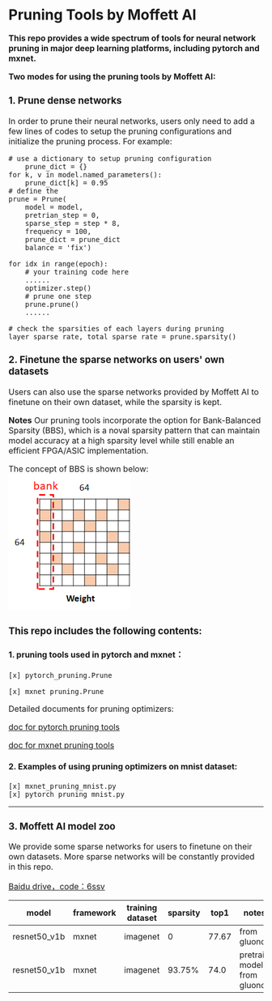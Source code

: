 # Pruning Tools by Moffett AI
**<font size='3'>This repo provides a wide spectrum of tools for neural network pruning in major deep learning platforms, including pytorch and mxnet.**

**<font size='3'>Two modes for using the pruning tools by Moffett AI:<font>**

### 1. Prune dense networks

In order to prune their neural networks, users only need to add a few lines of codes to setup the pruning configurations and initialize the pruning process. For example:


    # use a dictionary to setup pruning configuration
        prune_dict = {}
    for k, v in model.named_parameters():
        prune_dict[k] = 0.95
    # define the
    prune = Prune(
        model = model,
        pretrian_step = 0,
        sparse_step = step * 8,
        frequency = 100,
        prune_dict = prune_dict
        balance = 'fix')

    for idx in range(epoch):
        # your training code here
        ......
        optimizer.step()
        # prune one step
        prune.prune()
        ......

    # check the sparsities of each layers during pruning
    layer_sparse_rate, total_sparse_rate = prune.sparsity()

### 2. Finetune the sparse networks on users' own datasets

Users can also use the sparse networks provided by Moffett AI to finetune on their own dataset, while the sparsity is kept.

**Notes**
Our pruning tools incorporate the option for Bank-Balanced Sparsity (BBS), which is a noval sparsity pattern that can maintain model accuracy at a high sparsity level while still enable an efficient FPGA/ASIC implementation.

The concept of BBS is shown below:
![balance](./balance.png)


### This repo includes the following contents:

#### 1. pruning tools used in pytorch and mxnet：

    [x] pytorch_pruning.Prune

    [x] mxnet_pruning.Prune

Detailed documents for pruning optimizers:

[doc for pytorch pruning tools](./docs/pytorch_parameters.md)

[doc for mxnet pruning tools](./docs/mxnet_parameters.md)

#### 2. Examples of using pruning optimizers on mnist dataset:
    [x] mxnet_pruning_mnist.py
    [x] pytorch_pruning_mnist.py

---
### 3. Moffett AI model zoo

We provide some sparse networks for users to finetune on their own datasets. More sparse networks will be constantly provided in this repo.

[Baidu drive，code：6ssv](https://pan.baidu.com/s/1J28WwmaYyhqSK4CWEnTLoA)

|model|framework|training dataset|sparsity|top1|notes|
|-|-|-|-|-|-|
|resnet50_v1b|mxnet|imagenet|0|77.67|from gluoncv|
|resnet50_v1b|mxnet|imagenet|93.75%|74.0|pretrain model from gluoncv|